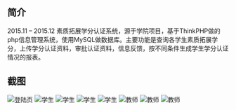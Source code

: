 ﻿## 简介
2015.11 – 2015.12 素质拓展学分认证系统，源于学院项目，基于ThinkPHP做的php信息管理系统，使用MySQL做数据库。主要功能是查询各学生素质拓展学分，上传学分认证资料，审批认证资料，信息反馈，按不同条件生成学生学分认证情况的报表。

## 截图
![登陆页](https://hanyonghao.gitbooks.io/diary/content/login.png)
![学生](https://hanyonghao.gitbooks.io/diary/content/student0.png)
![学生](https://hanyonghao.gitbooks.io/diary/content/student1.png)
![学生](https://hanyonghao.gitbooks.io/diary/content/student2.png)
![学生](https://hanyonghao.gitbooks.io/diary/content/student3.png)
![教师](https://hanyonghao.gitbooks.io/diary/content/teacher0.png)
![教师](https://hanyonghao.gitbooks.io/diary/content/teacher1.png)
![教师](https://hanyonghao.gitbooks.io/diary/content/teacher2.png)